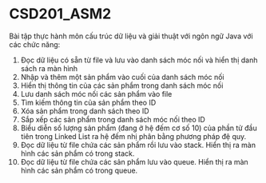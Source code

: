 # CSD201_ASM2
Bài tập thực hành môn cấu trúc dữ liệu và giải thuật với ngôn ngữ Java với các chức năng:
1. Đọc dữ liệu có sẵn từ file và lưu vào danh sách móc nối và hiển thị danh sách ra màn hình
2. Nhập và thêm một sản phẩm vào cuối của danh sách móc nối
3. Hiển thị thông tin của các sản phẩm trong danh sách móc nối
4. Lưu danh sách móc nối các sản phẩm vào file
5. Tìm kiếm thông tin của sản phẩm theo ID
6. Xóa sản phẩm trong danh sách theo ID
7. Sắp xếp các sản phẩm  trong danh sách móc nối theo ID
8. Biểu diễn số lượng sản phẩm (đang ở hệ đếm cơ số 10) của phần tử đầu tiên trong Linked List ra hệ đếm nhị phân bằng phương pháp đệ quy.
9. Đọc dữ liệu từ file chứa các sản phẩm rồi lưu vào stack. Hiển thị ra màn hình các sản phẩm có trong stack.
10. Đọc dữ liệu từ file chứa các sản phẩm lưu vào queue. Hiển thị ra màn hình các sản phẩm có trong queue.
